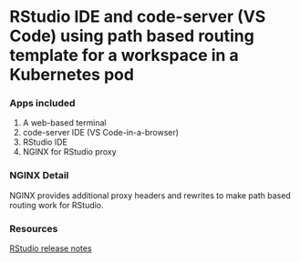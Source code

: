 # RStudio IDE and code-server (VS Code) using path based routing template for a workspace in a Kubernetes pod

### Apps included
1. A web-based terminal
1. code-server IDE (VS Code-in-a-browser)
1. RStudio IDE
2. NGINX for RStudio proxy

### NGINX Detail
NGINX provides additional proxy headers and rewrites to make path based routing work for RStudio.

### Resources
[RStudio release notes](https://www.rstudio.com/products/rstudio/release-notes/)
